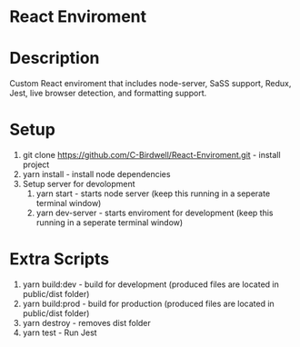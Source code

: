 # React Enviroment

# Description

Custom React enviroment that includes node-server, SaSS support, Redux, Jest, live browser detection, and formatting support.

# Setup

1. git clone https://github.com/C-Birdwell/React-Enviroment.git - install project
2. yarn install - install node dependencies
3. Setup server for devolopment
   1. yarn start - starts node server (keep this running in a seperate terminal window)
   2. yarn dev-server - starts enviroment for development (keep this running in a seperate terminal window)

# Extra Scripts

1. yarn build:dev - build for development (produced files are located in public/dist folder)
2. yarn build:prod - build for production (produced files are located in public/dist folder)
3. yarn destroy - removes dist folder
4. yarn test - Run Jest
